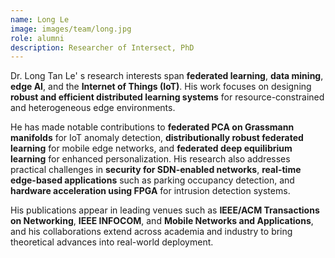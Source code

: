 ```yaml
---
name: Long Le
image: images/team/long.jpg
role: alumni
description: Researcher of Intersect, PhD
---
```

Dr. Long Tan Le' s research interests span **federated learning**, **data mining**, **edge AI**, and the **Internet of Things (IoT)**. His work focuses on designing **robust and efficient distributed learning systems** for resource-constrained and heterogeneous edge environments.

He has made notable contributions to **federated PCA on Grassmann manifolds** for IoT anomaly detection, **distributionally robust federated learning** for mobile edge networks, and **federated deep equilibrium learning** for enhanced personalization. His research also addresses practical challenges in **security for SDN-enabled networks**, **real-time edge-based applications** such as parking occupancy detection, and **hardware acceleration using FPGA** for intrusion detection systems.

His publications appear in leading venues such as **IEEE/ACM Transactions on Networking**, **IEEE INFOCOM**, and **Mobile Networks and Applications**, and his collaborations extend across academia and industry to bring theoretical advances into real-world deployment.
